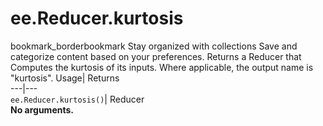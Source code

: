  
#  ee.Reducer.kurtosis 
bookmark_borderbookmark Stay organized with collections  Save and categorize content based on your preferences. 
Returns a Reducer that Computes the kurtosis of its inputs. Where applicable, the output name is "kurtosis". 
Usage| Returns  
---|---  
`ee.Reducer.kurtosis()`| Reducer  
**No arguments.**
